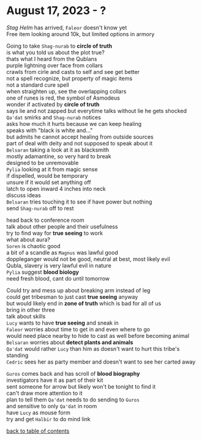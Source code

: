 # August 17, 2023 - ?

_Stag Helm_ has arrived, `Faleor` doesn't know yet  
Free item looking around 10k, but limited options in armory  

Going to take `Shag-nurab` to **circle of truth**  
is what you told us about the plot true?  
thats what I heard from the Qublans  
purple lightning over face from collars  
crawls from cirle and casts to self and see get better  
not a spell recognize, but property of magic items  
not a standard cure spell  
when straighten up, see the overlapping collars  
one of runes is red, the symbol of Asmodeus  
wonder if activated by **circle of truth**  
says lie and not zapped but everytime talks without lie he gets shocked  
`Qa'dat` smirks and `Shag-nurab` notices  
asks how much it hurts because we can keep healing  
speaks with "black is white and..."  
but admits he cannot accept healing from outside sources  
part of deal with deity and not supposed to speak about it  
`Belsaran` taking a look at it as blacksmith  
mostly adamantine, so very hard to break  
designed to be unremovable  
`Pylia` looking at it from magic sense  
if dispelled, would be temporary  
unsure if it would set anything off  
latch to open inward 4 inches into neck  
discuss ideas  
`Belsaran` tries touching it to see if have power but nothing  
send `Shag-nurab` off to rest  

head back to conference room  
talk about other people and their usefulness  
try to find way for **true seeing** to work  
what about aura?  
`Soren` is chaotic good  
a bit of a scandle as `Magnus` was lawful good  
doppleganger would not be good, neutral at best, most likely evil  
Qubla, slavery is very lawful evil in nature  
`Pylia` suggest **blood biology**  
need fresh blood, cant do until tomorrow  

Could try and mess up about breaking arm instead of leg  
could get tribesman to just cast **true seeing** anyway  
but would likely end in **zone of truth** which is bad for all of us  
bring in other three  
talk about skills  
`Lucy` wants to have **true seeing** and sneak in  
`Faleor` worries about time to get in and even where to go  
would need place nearby to hide to cast as well before becoming animal  
`Belsaran` worries about **detect plants and animals**  
`Qa'dat` would rather `Lucy` than him as doesn't want to hurt this tribe's standing  
`Cedric` sees her as party member and doesn't want to see her carted away  

`Guros` comes back and has scroll of **blood biography**  
investigators have it as part of their kit  
sent someone for arrow but likely won't be tonight to find it  
can't draw more attention to it  
plan to tell them `Qa'dat` needs to do sending to `Guros`  
and sensitive to only `Qa'dat` in room  
have `Lucy` as mouse form  
try and get `Halbir` to do mind link  

[back to table of contents](/sessions/README.md)
